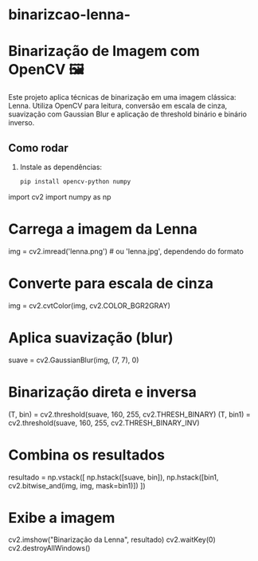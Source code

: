 # binarizcao-lenna-

# Binarização de Imagem com OpenCV 🖼️

Este projeto aplica técnicas de binarização em uma imagem clássica: Lenna. Utiliza OpenCV para leitura, conversão em escala de cinza, suavização com Gaussian Blur e aplicação de threshold binário e binário inverso.

## Como rodar

1. Instale as dependências:
   ```bash
   pip install opencv-python numpy

import cv2
import numpy as np

# Carrega a imagem da Lenna
img = cv2.imread('lenna.png')  # ou 'lenna.jpg', dependendo do formato

# Converte para escala de cinza
img = cv2.cvtColor(img, cv2.COLOR_BGR2GRAY)

# Aplica suavização (blur)
suave = cv2.GaussianBlur(img, (7, 7), 0)

# Binarização direta e inversa
(T, bin) = cv2.threshold(suave, 160, 255, cv2.THRESH_BINARY)
(T, bin1) = cv2.threshold(suave, 160, 255, cv2.THRESH_BINARY_INV)

# Combina os resultados
resultado = np.vstack([
    np.hstack([suave, bin]),
    np.hstack([bin1, cv2.bitwise_and(img, img, mask=bin1)])
])

# Exibe a imagem
cv2.imshow("Binarização da Lenna", resultado)
cv2.waitKey(0)
cv2.destroyAllWindows()

